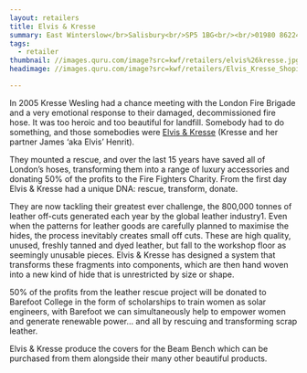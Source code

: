 ```yaml
---
layout: retailers
title: Elvis & Kresse
summary: East Winterslow</br>Salisbury<br/>SP5 1BG<br/><br/>01980 862244
tags:
  - retailer
thumbnail: //images.quru.com/image?src=kwf/retailers/elvis%26kresse.jpg&width=150&height=150&fill=none
headimage: //images.quru.com/image?src=kwf/retailers/Elvis_Kresse_Shopify_Banner_2048x.jpg

---
```


In 2005 Kresse Wesling had a chance meeting with the London Fire Brigade and a very emotional response to their damaged, decommissioned fire hose. It was too heroic and too beautiful for landfill. Somebody had to do something, and those somebodies were [Elvis & Kresse](//www.elvisandkresse.com "Elvis & Kresse") (Kresse and her partner James ‘aka Elvis’ Henrit).

They mounted a rescue, and over the last 15 years have saved all of London’s hoses, transforming them into a range of luxury accessories and donating 50% of the profits to the Fire Fighters Charity. From the first day Elvis & Kresse had a unique DNA: rescue, transform, donate.

They are now tackling their greatest ever challenge, the 800,000 tonnes of leather off-cuts generated each year by the global leather industry1. Even when the patterns for leather goods are carefully planned to maximise the hides, the process inevitably creates small off cuts. These are high quality, unused, freshly tanned and dyed leather, but fall to the workshop floor as seemingly unusable pieces. Elvis & Kresse has designed a system that transforms these fragments into components, which are then hand woven into a new kind of hide that is unrestricted by size or shape.

50% of the profits from the leather rescue project will be donated to Barefoot College in the form of scholarships to train women as solar engineers, with Barefoot we can simultaneously help to empower women and generate renewable power… and all by rescuing and transforming scrap leather.

Elvis & Kresse produce the covers for the Beam Bench which can be purchased from them alongside their many other beautiful products.

